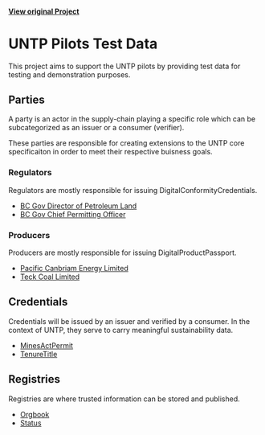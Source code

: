 #### [View original Project](https://github.com/w3c-ccg/did.actor)

# UNTP Pilots Test Data

This project aims to support the UNTP pilots by providing test data for testing and demonstration purposes.

## Parties

A party is an actor in the supply-chain playing a specific role which can be subcategorized as an issuer or a consumer (verifier).

These parties are responsible for creating extensions to the UNTP core specificaiton in order to meet their respective buisness goals.

### Regulators

Regulators are mostly responsible for issuing DigitalConformityCredentials.

- [BC Gov Director of Petroleum Land](parties/regulators/DIRECTOR-OF-PETROLEUM-LANDS/README.md)
- [BC Gov Chief Permitting Officer](parties/regulators/CHIEF-PERMITTING-OFFICER/README.md)

### Producers

Producers are mostly responsible for issuing DigitalProductPassport.

- [Pacific Canbriam Energy Limited](parties/producers/PACIFIC-CANBRIAM-ENERGY-LIMITED/README.md)
- [Teck Coal Limited](parties/producers/TECK-COAL-LIMITED/README.md)

## Credentials

Credentials will be issued by an issuer and verified by a consumer. In the context of UNTP, they serve to carry meaningful sustainability data.

- [MinesActPermit](credentials/MinesActPermit/README.md)
- [TenureTitle](credentials/TenureTitle/README.md)

## Registries

Registries are where trusted information can be stored and published.

- [Orgbook](registries/orgbook/README.md)
- [Status](registries/status/README.md)
